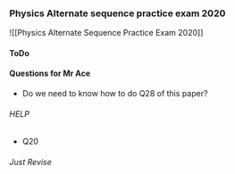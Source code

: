 ### Physics Alternate sequence practice exam 2020
![[Physics Alternate Sequence Practice Exam 2020]]
#### ToDo
#### Questions for Mr Ace
- Do we need to know how to do Q28 of this paper?
###### HELP
- Q20

###### Just Revise


